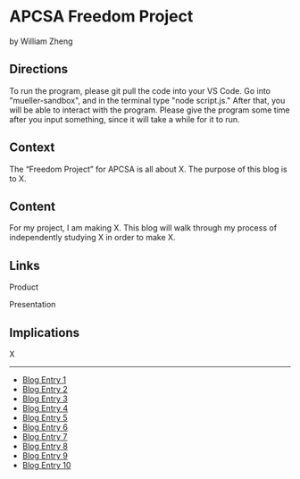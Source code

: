 # APCSA Freedom Project
by William Zheng

## Directions
To run the program, please git pull the code into your VS Code. Go into "mueller-sandbox", and in the terminal type "node script.js." After that, you will be able to interact with the program. Please give the program some time after you input something, since it will take a while for it to run.

## Context
The “Freedom Project” for APCSA is all about X. The purpose of this blog is to X.

## Content
For my project, I am making X. This blog will walk through my process of independently studying X in order to make X.

## Links

Product

Presentation

## Implications
X

---

* [Blog Entry 1](entries/entry01.md)
* [Blog Entry 2](entries/entry02.md)
* [Blog Entry 3](entries/entry03.md)
* [Blog Entry 4](entries/entry04.md)
* [Blog Entry 5](entries/entry05.md)
* [Blog Entry 6](entries/entry06.md)
* [Blog Entry 7](entries/entry07.md)
* [Blog Entry 8](entries/entry08.md)
* [Blog Entry 9](entries/entry09.md)
* [Blog Entry 10](entries/entry10.md)
